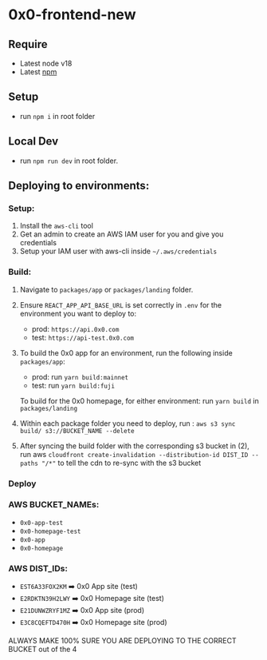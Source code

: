 # 0x0-frontend-new

## Require
- Latest node v18
- Latest [npm]([https://yarnpkg.com/getting-started/install](https://docs.npmjs.com/downloading-and-installing-node-js-and-npm))

## Setup
- run `npm i` in root folder

## Local Dev
- run `npm run dev` in root folder.

## Deploying to environments:

### Setup:
1) Install the `aws-cli` tool
2) Get an admin to create an AWS IAM user for you and give you credentials
2) Setup your IAM user with aws-cli inside `~/.aws/credentials`

### Build:
1) Navigate to `packages/app` or `packages/landing` folder.
2) Ensure `REACT_APP_API_BASE_URL` is set correctly in `.env` for the environment you want to deploy to:
    - prod: `https://api.0x0.com`
    - test: `https://api-test.0x0.com`

3) To build the 0x0 app for an environment, run the following inside `packages/app`:
    - prod: run `yarn build:mainnet`
    - test: run `yarn build:fuji`

    To build for the 0x0 homepage, for either environment: run `yarn build` in `packages/landing`

4) Within each package folder you need to deploy, run : `aws s3 sync build/ s3://BUCKET_NAME --delete`
5) After syncing the build folder with the corresponding s3 bucket in (2), run aws `cloudfront create-invalidation --distribution-id DIST_ID --paths "/*"` to tell the cdn to re-sync with the s3 bucket

### Deploy

### AWS BUCKET_NAMEs:

- `0x0-app-test`
- `0x0-homepage-test`
- `0x0-app`
- `0x0-homepage`

### AWS DIST_IDs:

- `EST6A33FOX2KM`   ➡️ 0x0 App site (test)
- `E2RDKTN39H2LWY`  ➡️ 0x0 Homepage site (test)
- `E21DUNWZRYF1MZ`  ➡️ 0x0 App site (prod)
- `E3C8CQEFTD470H`  ➡️ 0x0 Homepage site (prod)

ALWAYS MAKE 100% SURE YOU ARE DEPLOYING TO THE CORRECT BUCKET out of the 4
